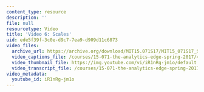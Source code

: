 ```yaml
---
content_type: resource
description: ''
file: null
resourcetype: Video
title: 'Video 6: Scales'
uid: ede5f39f-3c0e-d9c7-7ea9-d909d11c6873
video_files:
  archive_url: https://archive.org/download/MIT15.071S17/MIT15_071S17_Session_7.4.07_300k.mp4
  video_captions_file: /courses/15-071-the-analytics-edge-spring-2017/4b9693852f2f5bd78e5e062da5f7f264_iR1nRg-jm1o.vtt
  video_thumbnail_file: https://img.youtube.com/vi/iR1nRg-jm1o/default.jpg
  video_transcript_file: /courses/15-071-the-analytics-edge-spring-2017/5c240bc90f8ef61f68f2ee93a69f2b64_iR1nRg-jm1o.pdf
video_metadata:
  youtube_id: iR1nRg-jm1o
---
```

